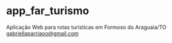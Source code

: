 # app_far_turismo
Aplicação Web para rotas turísticas em Formoso do Araguaia/TO
gabriellaparriaoo@gmail.com
